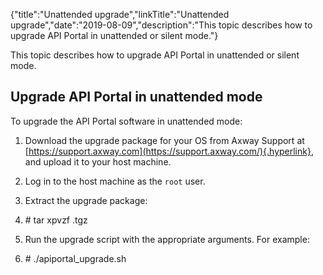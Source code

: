 {"title":"Unattended upgrade","linkTitle":"Unattended upgrade","date":"2019-08-09","description":"This topic describes how to upgrade API Portal in unattended or silent mode."} ﻿

This topic describes how to upgrade API Portal in unattended or silent mode.

Upgrade API Portal in unattended mode
-------------------------------------

To upgrade the API Portal software in unattended mode:

1.  Download the upgrade package for your OS from Axway Support at [https://support.axway.com](https://support.axway.com/){.hyperlink}, and upload it to your host machine.
2.  Log in to the host machine as the `root` user.
3.  Extract the upgrade package:
4.  \# tar xpvzf <package>.tgz

5.  Run the upgrade script with the appropriate arguments. For example:
6.  \# ./apiportal\_upgrade.sh


